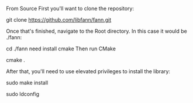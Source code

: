 From Source
First you'll want to clone the repository:

git clone https://github.com/libfann/fann.git

Once that's finished, navigate to the Root directory. In this case it would be ./fann:

cd ./fann
need install cmake
Then run CMake

cmake .

After that, you'll need to use elevated privileges to install the library:

sudo make install

sudo ldconfig
